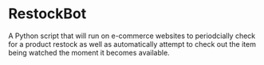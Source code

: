 # RestockBot

A Python script that will run on e-commerce websites to periodcially check for a product restock as well as automatically attempt to check out the item being watched the moment it becomes available.
